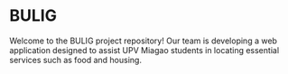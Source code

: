 # BULIG
Welcome to the BULIG project repository! Our team is developing a web application designed to assist UPV Miagao students in locating essential services such as food and housing.
